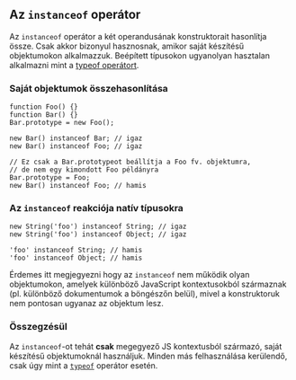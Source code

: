 ﻿## Az `instanceof` operátor

Az `instanceof` operátor a két operandusának konstruktorait hasonlítja össze. 
Csak akkor bizonyul hasznosnak, amikor saját készítésű objektumokon alkalmazzuk.
Beépített típusokon ugyanolyan hasztalan alkalmazni mint a [typeof operátort](#types.typeof).

### Saját objektumok összehasonlítása

    function Foo() {}
    function Bar() {}
    Bar.prototype = new Foo();

    new Bar() instanceof Bar; // igaz
    new Bar() instanceof Foo; // igaz

    // Ez csak a Bar.prototypeot beállítja a Foo fv. objektumra,
    // de nem egy kimondott Foo példányra
    Bar.prototype = Foo;
    new Bar() instanceof Foo; // hamis

### Az `instanceof` reakciója natív típusokra

    new String('foo') instanceof String; // igaz
    new String('foo') instanceof Object; // igaz

    'foo' instanceof String; // hamis
    'foo' instanceof Object; // hamis

Érdemes itt megjegyezni hogy az `instanceof` nem működik olyan objektumokon,
amelyek különböző JavaScript kontextusokból származnak (pl. különböző dokumentumok
a böngészőn belül), mivel a konstruktoruk nem pontosan ugyanaz az objektum lesz.

### Összegzésül

Az `instanceof`-ot tehát **csak** megegyező JS kontextusból származó, saját készítésű objektumoknál használjuk. Minden más felhasználása kerülendő, csak úgy mint a [`typeof`](#types.typeof) operátor esetén.